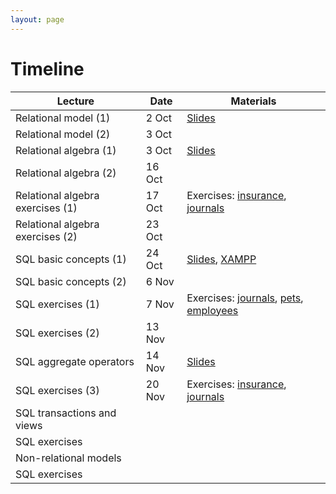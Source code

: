 ```yaml
---
layout: page
---
```


# Timeline

| Lecture                          | Date           | Materials      |
|----------------------------------|----------------|------------------------------- |
| Relational model (1)             | 2 Oct       | [Slides](https://studentiunict-my.sharepoint.com/:b:/g/personal/simone_palazzo_unict_it/ESrtucuZkvZJrxbkS07LYlEBWhqQc_xTDqAbBPIYYGORpw?e=78sxXt) |
| Relational model (2)             | 3 Oct       |  |
| Relational algebra (1)           | 3 Oct       | [Slides](https://studentiunict-my.sharepoint.com/:b:/g/personal/simone_palazzo_unict_it/EXqJq4zFjcNEpqTiPcComLcBYZiNAmu2prGUwosJjKcXKg?e=dZTswE) |
| Relational algebra (2)           | 16 Oct      |  
| Relational algebra exercises (1) | 17 Oct      | Exercises: [insurance](https://studentiunict-my.sharepoint.com/:b:/g/personal/simone_palazzo_unict_it/EecP0WPKuX9FslwQny7mPMEBm1-I1fs92ye9uNot8loEhg?e=CyiLe4), [journals](https://studentiunict-my.sharepoint.com/:b:/g/personal/simone_palazzo_unict_it/EZU658Gjs4NKu2MlkyM3upMBD2RyBOEzcUYfKnGn9bcP9A?e=1hbCUb) |
| Relational algebra exercises (2) | 23 Oct      | |
| SQL basic concepts (1)           | 24 Oct      | [Slides](https://studentiunict-my.sharepoint.com/:b:/g/personal/simone_palazzo_unict_it/EX0w37P8zMVLjHmenKn3PN4BGarvjbmXVV0QAXy0hgHjxg?e=GbyhML), [XAMPP](https://studentiunict-my.sharepoint.com/:b:/g/personal/simone_palazzo_unict_it/EfHzAGpUrRdHsnH-hclujiIB6K5xGXJ-74ax0JzDQ4EP_Q?e=htAm6s) |
| SQL basic concepts (2)           | 6 Nov  | |
| SQL exercises (1) | 7 Nov | Exercises: [journals](https://studentiunict-my.sharepoint.com/:b:/g/personal/simone_palazzo_unict_it/Ef-kbeaOLB1NkdUZi3XRvRcB3ULcWPjm7JVrLKSQO15x1A?e=uK1xN3), [pets](https://studentiunict-my.sharepoint.com/:b:/g/personal/simone_palazzo_unict_it/EQI2b9CXG2NHoteVw_iqVDIBYlrWHlx7dQEgPqDMnSBoHQ?e=pBmDyw), [employees](https://studentiunict-my.sharepoint.com/:b:/g/personal/simone_palazzo_unict_it/ESiTw_I6ErFJue1ihaL346ABhynG_6yWnZaq21nON6MwNQ?e=PK93my) |
| SQL exercises (2) | 13 Nov | |
| SQL aggregate operators | 14 Nov | [Slides](https://studentiunict-my.sharepoint.com/:b:/g/personal/simone_palazzo_unict_it/EQcWHwplellMsMgcI4YSj1QBYHQtNQAUDla8-AoHT4OKxQ?e=zIkOAg) |
| SQL exercises (3) | 20 Nov | Exercises: [insurance](https://studentiunict-my.sharepoint.com/:b:/g/personal/simone_palazzo_unict_it/Ed2HcKbmhilKnPA5mOg1xloBc-_4cChcc9EZJML4py8ZkQ?e=s0CKYw), [journals](https://studentiunict-my.sharepoint.com/:b:/g/personal/simone_palazzo_unict_it/EaLyMk9xYbpNorkY9_TC67UBT7HrZii0PwP0rufxuX5GaQ?e=tSZPlh) |
| SQL transactions and views |
| SQL exercises |
| Non-relational models |
| SQL exercises |


